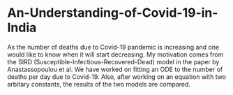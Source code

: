 # An-Understanding-of-Covid-19-in-India
As the number of deaths due to Covid-19 pandemic is increasing and one would like to know when it will start decreasing. My motivation comes from the SIRD (Susceptible-Infectious-Recovered-Dead) model in the paper by Anastassopoulou et al.
We have worked on fitting an ODE to the number of deaths per day due to Covid-19.
Also, after working on an equation with two arbitary constants, the results of the two models are compared.
